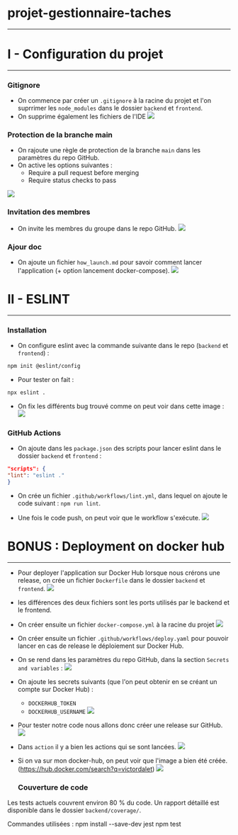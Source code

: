 # projet-gestionnaire-taches

---

# I - Configuration du projet

---

### Gitignore

- On commence par créer un `.gitignore` à la racine du projet et l'on suprrimer les `node_modules` dans le dossier
  `backend` et `frontend`.
- On supprime également les fichiers de l'IDE
  ![](assets/gitignore.png)

### Protection de la branche main

- On rajoute une règle de protection de la branche `main` dans les paramètres du repo GitHub.
- On active les options suivantes :
    - Require a pull request before merging
    - Require status checks to pass

![](assets/protect_branch.png)

### Invitation des membres

- On invite les membres du groupe dans le repo GitHub.
  ![](assets/invite_member.png)

### Ajour doc

- On ajoute un fichier `how_launch.md` pour savoir comment lancer l'application (+ option lancement docker-compose).
  ![](assets/how_launch.png)

# II - ESLINT

---

### Installation

- On configure eslint avec la commande suivante dans le repo (`backend` et `frontend`) :

```bash
npm init @eslint/config
```

- Pour tester on fait :

```bash
npx eslint .
```

- On fix les différents bug trouvé comme on peut voir dans cette image :
  ![](assets/eslint_error.png)

### GitHub Actions

- On ajoute dans les `package.json` des scripts pour lancer eslint dans le dossier `backend` et `frontend` :

```json
"scripts": {
"lint": "eslint ."
}
```

- On crée un fichier `.github/workflows/lint.yml`, dans lequel on ajoute le code suivant : `npm run lint`.

- Une fois le code push, on peut voir que le workflow s'exécute.
  ![](assets/eslint_workflow.png)

# BONUS : Deployment on docker hub

---

- Pour deployer l'application sur Docker Hub lorsque nous crérons une release, on crée un fichier `Dockerfile` dans le
  dossier `backend` et `frontend`.
  ![](assets/dockerfile.png)
- les différences des deux fichiers sont les ports utilisés par le backend et le frontend.
- On créer ensuite un fichier `docker-compose.yml` à la racine du projet
  ![](assets/docker-compose.png)
- On créer ensuite un fichier `.github/workflows/deploy.yaml` pour pouvoir lancer en cas de release le déploiement sur
  Docker Hub.
- On se rend dans les paramètres du repo GitHub, dans la section `Secrets and variables` :
  ![](assets/secret_empty.png)
- On ajoute les secrets suivants (que l'on peut obtenir en se créant un compte sur Docker Hub) :
    - `DOCKERHUB_TOKEN`
    - `DOCKERHUB_USERNAME`
      ![](assets/secret.png)

- Pour tester notre code nous allons donc créer une release sur GitHub.
  ![](assets/release.png)
- Dans `action` il y a bien les actions qui se sont lancées.
  ![](assets/action_docker.png)
- Si on va sur mon docker-hub, on peut voir que l'image a bien été créée. (https://hub.docker.com/search?q=victordalet)
  ![](assets/docker-hub.png)

  ### Couverture de code

Les tests actuels couvrent environ 80 % du code.
Un rapport détaillé est disponible dans le dossier `backend/coverage/`.

Commandes utilisées :
npm install --save-dev jest
npm test
